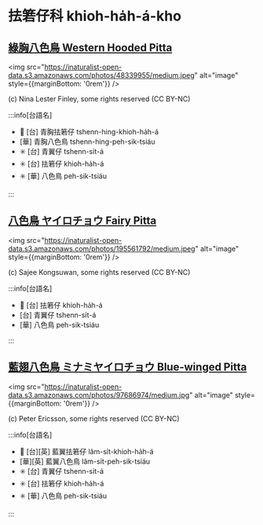 # 抾箬仔科 khioh-ha̍h-á-kho

## [綠胸八色鳥 Western Hooded Pitta](https://ebird.org/species/wehpit1)

<img src="https://inaturalist-open-data.s3.amazonaws.com/photos/48339955/medium.jpeg" alt="image" style={{marginBottom: '0rem'}} />

<p className="image-caption">
(c) Nina Lester Finley, some rights reserved (CC BY-NC)
</p>

:::info[台語名]

- 🎯 [台] 青胸抾箬仔 tshenn-hing-khioh-ha̍h-á
- [華] 青胸八色鳥 tshenn-hing-peh-sik-tsiáu
- ✳️ [台] 青翼仔 tshenn-si̍t-á
- ✳️ [台] 抾箬仔 khioh-ha̍h-á
- ✳️ [華] 八色鳥 peh-sik-tsiáu

:::

## [八色鳥 ヤイロチョウ Fairy Pitta](https://ebird.org/species/faipit1)

<img src="https://inaturalist-open-data.s3.amazonaws.com/photos/195561792/medium.jpeg" alt="image" style={{marginBottom: '0rem'}} />

<p className="image-caption">
(c) Sajee Kongsuwan, some rights reserved (CC BY-NC)
</p>

:::info[台語名]

- 🎯 [台] 抾箬仔 khioh-ha̍h-á
- [台] 青翼仔 tshenn-si̍t-á
- [華] 八色鳥 peh-sik-tsiáu

:::

## [藍翅八色鳥 ミナミヤイロチョウ Blue-winged Pitta](https://ebird.org/species/blwpit1)

<img src="https://inaturalist-open-data.s3.amazonaws.com/photos/97686974/medium.jpg" alt="image" style={{marginBottom: '0rem'}} />

<p className="image-caption">
(c) Peter Ericsson, some rights reserved (CC BY-NC)
</p>

:::info[台語名]

- 🎯 [台][英] 藍翼抾箬仔 lâm-si̍t-khioh-ha̍h-á
- [華][英] 藍翼八色鳥 lâm-si̍t-peh-sik-tsiáu
- ✳️ [台] 青翼仔 tshenn-si̍t-á
- ✳️ [台] 抾箬仔 khioh-ha̍h-á
- ✳️ [華] 八色鳥 peh-sik-tsiáu

:::
